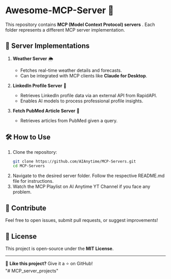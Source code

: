 # Awesome-MCP-Server 🚀  

This repository contains **MCP (Model Context Protocol) servers** . Each folder represents a different MCP server implementation.  

## 📂 Server Implementations  

1. **Weather Server** 🌦️  
   - Fetches real-time weather details and forecasts.  
   - Can be integrated with MCP clients like **Claude for Desktop**.  

2. **LinkedIn Profile Server** 🔗  
   - Retrieves LinkedIn profile data via an external API from RapidAPI.  
   - Enables AI models to process professional profile insights.
  
3. **Fetch PubMed Article Server** 🔗  
   - Retrieves articles from PubMed given a query.  

## 🛠️ How to Use  

1. Clone the repository:  
   ```bash
   git clone https://github.com/AIAnytime/MCP-Servers.git
   cd MCP-Servers
   ```
2. Navigate to the desired server folder. Follow the respective README.md file for instructions.
3. Watch the MCP Playlist on AI Anytime YT Channel if you face any problem.

## 📢 Contribute  
Feel free to open issues, submit pull requests, or suggest improvements!  

## 📜 License  
This project is open-source under the **MIT License**.  

---

🔔 **Like this project?** Give it a ⭐ on GitHub!  
"# MCP_server_projects" 
